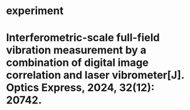 # experiment
 
# Interferometric-scale full-field vibration measurement by a combination of digital image correlation and laser vibrometer[J]. Optics Express, 2024, 32(12): 20742.
